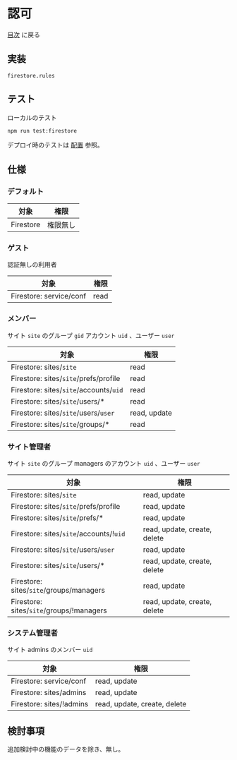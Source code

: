 # 認可

[目次](index.md) に戻る

## 実装

`firestore.rules`

## テスト

ローカルのテスト

```bash
npm run test:firestore
```

デプロイ時のテストは [配置](deployment.md) 参照。

## 仕様

### デフォルト

|対象                                   |権限                          |
|---------------------------------------|------------------------------|
|Firestore                              |権限無し                      |

### ゲスト

認証無しの利用者

|対象                                   |権限                          |
|---------------------------------------|------------------------------|
|Firestore: service/conf                |read                          |

### メンバー

サイト `site` のグループ `gid` アカウント `uid` 、ユーザー `user`

|対象                                   |権限                          |
|---------------------------------------|------------------------------|
|Firestore: sites/`site`                  |read                          |
|Firestore: sites/`site`/prefs/profile    |read                          |
|Firestore: sites/`site`/accounts/`uid`   |read                          |
|Firestore: sites/`site`/users/*          |read                          |
|Firestore: sites/`site`/users/`user`     |read, update                  |
|Firestore: sites/`site`/groups/*         |read                          |

### サイト管理者

サイト `site` のグループ managers のアカウント `uid` 、ユーザー `user`

|対象                                   |権限                          |
|---------------------------------------|------------------------------|
|Firestore: sites/`site`                  |read, update                  |
|Firestore: sites/`site`/prefs/profile    |read, update                  |
|Firestore: sites/`site`/prefs/*          |read, update                  |
|Firestore: sites/`site`/accounts/!`uid`  |read, update, create, delete  |
|Firestore: sites/`site`/users/`user`     |read, update                  |
|Firestore: sites/`site`/users/*          |read, update, create, delete  |
|Firestore: sites/`site`/groups/managers  |read, update                  |
|Firestore: sites/`site`/groups/!managers |read, update, create, delete  |

### システム管理者

サイト admins のメンバー `uid`

|対象                                   |権限                          |
|---------------------------------------|------------------------------|
|Firestore: service/conf                |read, update                  |
|Firestore: sites/admins                 |read, update                  |
|Firestore: sites/!admins                |read, update, create, delete  |

## 検討事項

追加検討中の機能のデータを除き、無し。
